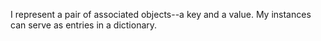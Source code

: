I represent a pair of associated objects--a key and a value. My instances can serve as entries in a dictionary.